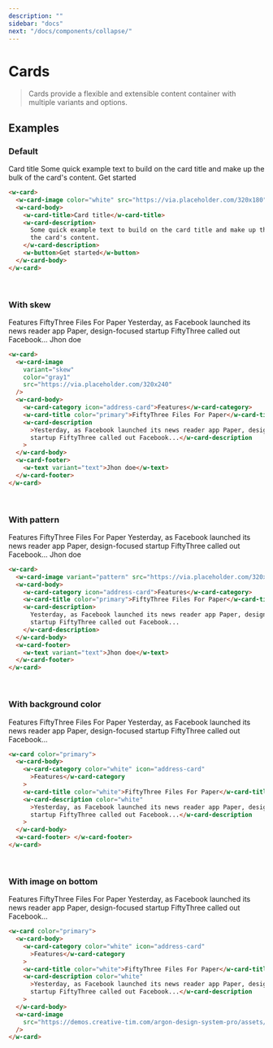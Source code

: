 ```yaml
---
description: ""
sidebar: "docs"
next: "/docs/components/collapse/"
---
```


# Cards

> Cards provide a flexible and extensible content container with multiple variants and options.

## Examples

### Default

<w-card :style="{ width: '320px' }">
  <w-card-image color="white" src="https://via.placeholder.com/320x180" />
  <w-card-body>
    <w-card-title>Card title</w-card-title>
    <w-card-description>
      Some quick example text to build on the card title and make up the bulk of the card's content.
    </w-card-description>
    <w-button>Get started</w-button>
  </w-card-body>
</w-card>

```html
<w-card>
  <w-card-image color="white" src="https://via.placeholder.com/320x180" />
  <w-card-body>
    <w-card-title>Card title</w-card-title>
    <w-card-description>
      Some quick example text to build on the card title and make up the bulk of
      the card's content.
    </w-card-description>
    <w-button>Get started</w-button>
  </w-card-body>
</w-card>
```

<br/>

### With skew

<w-card :style="{ width: '320px' }">
  <w-card-image variant="skew" color="gray1" src="https://via.placeholder.com/320x240" />
  <w-card-body>
  <w-card-category icon="address-card">Features</w-card-category>
  <w-card-title color="primary">FiftyThree Files For Paper</w-card-title>
  <w-card-description>Yesterday, as Facebook launched its news reader app Paper, design-focused startup FiftyThree called out Facebook...</w-card-description>
  </w-card-body>
  <w-card-footer>
    <w-text variant="text">Jhon doe</w-text>
  </w-card-footer>
</w-card>

```html
<w-card>
  <w-card-image
    variant="skew"
    color="gray1"
    src="https://via.placeholder.com/320x240"
  />
  <w-card-body>
    <w-card-category icon="address-card">Features</w-card-category>
    <w-card-title color="primary">FiftyThree Files For Paper</w-card-title>
    <w-card-description
      >Yesterday, as Facebook launched its news reader app Paper, design-focused
      startup FiftyThree called out Facebook...</w-card-description
    >
  </w-card-body>
  <w-card-footer>
    <w-text variant="text">Jhon doe</w-text>
  </w-card-footer>
</w-card>
```

<br/>

### With pattern

<w-card :style="{ width: '320px' }">
  <w-card-image variant="pattern" src="https://via.placeholder.com/320x180" />
  <w-card-body>
    <w-card-category icon="address-card">Features</w-card-category>
    <w-card-title color="primary">FiftyThree Files For Paper</w-card-title>
    <w-card-description>
      Yesterday, as Facebook launched its news reader app Paper, design-focused startup FiftyThree called out   Facebook...
    </w-card-description>
  </w-card-body>
  <w-card-footer>
    <w-text variant="text">Jhon doe</w-text>
  </w-card-footer>
</w-card>

```html
<w-card>
  <w-card-image variant="pattern" src="https://via.placeholder.com/320x180" />
  <w-card-body>
    <w-card-category icon="address-card">Features</w-card-category>
    <w-card-title color="primary">FiftyThree Files For Paper</w-card-title>
    <w-card-description>
      Yesterday, as Facebook launched its news reader app Paper, design-focused
      startup FiftyThree called out Facebook...
    </w-card-description>
  </w-card-body>
  <w-card-footer>
    <w-text variant="text">Jhon doe</w-text>
  </w-card-footer>
</w-card>
```

<br/>

### With background color

<w-card color="primary" :style="{ width: '320px' }">
  <w-card-body>
  <w-card-category color="white" icon="address-card">Features</w-card-category>
  <w-card-title color="white">FiftyThree Files For Paper</w-card-title>
  <w-card-description color="white">Yesterday, as Facebook launched its news reader app Paper, design-focused startup FiftyThree called out Facebook...</w-card-description>
  </w-card-body>
  <w-card-footer>
  </w-card-footer>
</w-card>

```html
<w-card color="primary">
  <w-card-body>
    <w-card-category color="white" icon="address-card"
      >Features</w-card-category
    >
    <w-card-title color="white">FiftyThree Files For Paper</w-card-title>
    <w-card-description color="white"
      >Yesterday, as Facebook launched its news reader app Paper, design-focused
      startup FiftyThree called out Facebook...</w-card-description
    >
  </w-card-body>
  <w-card-footer> </w-card-footer>
</w-card>
```

<br/>

### With image on bottom

<w-card color="primary" :style="{ width: '320px' }">
  <w-card-body>
  <w-card-category color="white" icon="address-card">Features</w-card-category>
  <w-card-title color="white">FiftyThree Files For Paper</w-card-title>
  <w-card-description color="white">Yesterday, as Facebook launched its news reader app Paper, design-focused startup FiftyThree called out Facebook...</w-card-description>
  </w-card-body>
   <w-card-image src="https://demos.creative-tim.com/argon-design-system-pro/assets/img/ill/p51.svg" />
</w-card>

```html
<w-card color="primary">
  <w-card-body>
    <w-card-category color="white" icon="address-card"
      >Features</w-card-category
    >
    <w-card-title color="white">FiftyThree Files For Paper</w-card-title>
    <w-card-description color="white"
      >Yesterday, as Facebook launched its news reader app Paper, design-focused
      startup FiftyThree called out Facebook...</w-card-description
    >
  </w-card-body>
  <w-card-image
    src="https://demos.creative-tim.com/argon-design-system-pro/assets/img/ill/p51.svg"
  />
</w-card>
```
